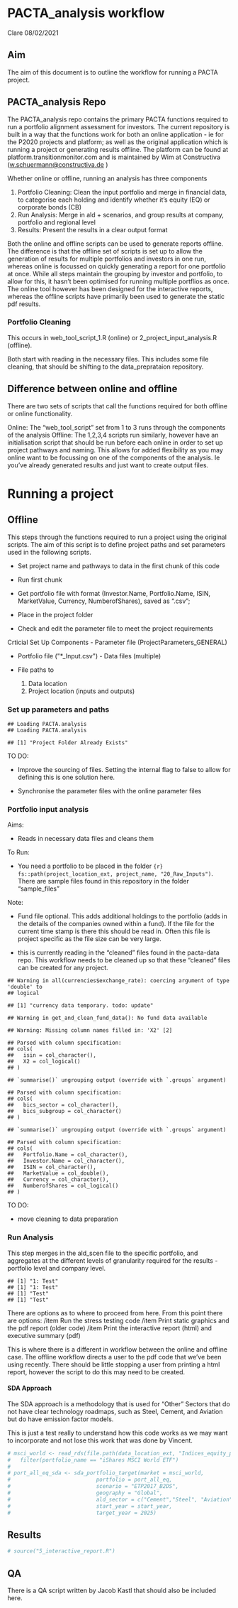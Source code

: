 PACTA\_analysis workflow
================
Clare
08/02/2021

## Aim

The aim of this document is to outline the workflow for running a PACTA
project.

## PACTA\_analysis Repo

The PACTA\_analysis repo contains the primary PACTA functions required
to run a portfolio alignment assessment for investors. The current
repository is built in a way that the functions work for both an online
application - ie for the P2020 projects and platform; as well as the
original application which is running a project or generating results
offline. The platform can be found at platform.transitionmonitor.com and
is maintained by Wim at Constructiva (<w.schuermann@constructiva.de> )

Whether online or offline, running an analysis has three components

1.  Portfolio Cleaning: Clean the input portfolio and merge in financial
    data, to categorise each holding and identify whether it’s equity
    (EQ) or corporate bonds (CB)
2.  Run Analysis: Merge in ald + scenarios, and group results at
    company, portfolio and regional level
3.  Results: Present the results in a clear output format

Both the online and offline scripts can be used to generate reports
offline. The difference is that the offline set of scripts is set up to
allow the generation of results for multiple portfolios and investors in
one run, whereas online is focussed on quickly generating a report for
one portfolio at once. While all steps maintain the grouping by investor
and portfolio, to allow for this, it hasn’t been optimised for running
multiple portflios as once. The online tool however has been designed
for the interactive reports, whereas the offline scripts have primarily
been used to generate the static pdf results.

### Portfolio Cleaning

This occurs in web\_tool\_script\_1.R (online) or
2\_project\_input\_analysis.R (offline).

Both start with reading in the necessary files. This includes some file
cleaning, that should be shifting to the data\_preprataion repository.

## Difference between online and offline

There are two sets of scripts that call the functions required for both
offline or online functionality.

Online: The “web\_tool\_script” set from 1 to 3 runs through the
components of the analysis Offline: The 1,2,3,4 scripts run similarly,
however have an initialisation script that should be run before each
online in order to set up project pathways and naming. This allows for
added flexibility as you may online want to be focussing on one of the
components of the analysis. Ie you’ve already generated results and just
want to create output files.

# Running a project

## Offline

This steps through the functions required to run a project using the
original scripts. The aim of this script is to define project paths and
set parameters used in the following scripts.

-   Set project name and pathways to data in the first chunk of this
    code

-   Run first chunk

-   Get portfolio file with format (Investor.Name, Portfolio.Name, ISIN,
    MarketValue, Currency, NumberofShares), saved as “.csv”;

-   Place in the project folder

-   Check and edit the parameter file to meet the project requirements

Crticial Set Up Components - Parameter file (ProjectParameters\_GENERAL)
- Portfolio file ("\*\_Input.csv") - Data files (multiple)

-   File paths to
    1.  Data location
    2.  Project location (inputs and outputs)

### Set up parameters and paths

    ## Loading PACTA.analysis
    ## Loading PACTA.analysis

    ## [1] "Project Folder Already Exists"

TO DO:

-   Improve the sourcing of files. Setting the internal flag to false to
    allow for defining this is one solution here.

-   Synchronise the parameter files with the online parameter files

### Portfolio input analysis

Aims:

-   Reads in necessary data files and cleans them

To Run:

-   You need a portfolio to be placed in the folder
    `{r} fs::path(project_location_ext, project_name, "20_Raw_Inputs")`.
    There are sample files found in this repository in the folder
    “sample\_files”

Note:

-   Fund file optional. This adds additional holdings to the portfolio
    (adds in the details of the companies owned within a fund). If the
    file for the current time stamp is there this should be read in.
    Often this file is project specific as the file size can be very
    large.

-   this is currently reading in the “cleaned” files found in the
    pacta-data repo. This workflow needs to be cleaned up so that these
    “cleaned” files can be created for any project.

<!-- -->

    ## Warning in all(currencies$exchange_rate): coercing argument of type 'double' to
    ## logical

    ## [1] "currency data temporary. todo: update"

    ## Warning in get_and_clean_fund_data(): No fund data available

    ## Warning: Missing column names filled in: 'X2' [2]

    ## Parsed with column specification:
    ## cols(
    ##   isin = col_character(),
    ##   X2 = col_logical()
    ## )

    ## `summarise()` ungrouping output (override with `.groups` argument)

    ## Parsed with column specification:
    ## cols(
    ##   bics_sector = col_character(),
    ##   bics_subgroup = col_character()
    ## )

    ## `summarise()` ungrouping output (override with `.groups` argument)

    ## Parsed with column specification:
    ## cols(
    ##   Portfolio.Name = col_character(),
    ##   Investor.Name = col_character(),
    ##   ISIN = col_character(),
    ##   MarketValue = col_double(),
    ##   Currency = col_character(),
    ##   NumberofShares = col_logical()
    ## )

TO DO:

-   move cleaning to data preparation

### Run Analysis

This step merges in the ald\_scen file to the specific portfolio, and
aggregates at the different levels of granularity required for the
results - portfolio level and company level.

    ## [1] "1: Test"
    ## [1] "1: Test"
    ## [1] "Test"
    ## [1] "Test"

There are options as to where to proceed from here. From this point
there are options: /item Run the stress testing code /item Print static
graphics and the pdf report (older code) /item Print the interactive
report (html) and executive summary (pdf)

This is where there is a different in workflow between the online and
offline case. The offline workflow directs a user to the pdf code that
we’ve been using recently. There should be little stopping a user from
printing a html report, however the script to do this may need to be
created.

#### SDA Approach

The SDA approach is a methodology that is used for “Other” Sectors that
do not have clear technology roadmaps, such as Steel, Cement, and
Aviation but do have emission factor models.

This is just a test really to understand how this code works as we may
want to incorporate and not lose this work that was done by Vincent.

``` r
# msci_world <- read_rds(file.path(data_location_ext, "Indices_equity_portfolio.rda")) %>% 
#   filter(portfolio_name == "iShares MSCI World ETF")
# 
# port_all_eq_sda <- sda_portfolio_target(market = msci_world,
#                           portfolio = port_all_eq,
#                           scenario = "ETP2017_B2DS",
#                           geography = "Global",
#                           ald_sector = c("Cement","Steel", "Aviation"),
#                           start_year = start_year,
#                           target_year = 2025)
```

## Results

``` r
# source("5_interactive_report.R")
```

## QA

There is a QA script written by Jacob Kastl that should also be included
here.
